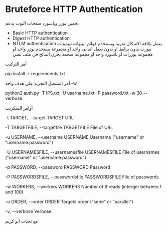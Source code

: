 # Bruteforce HTTP Authentication

تخمين يوزر وباسورد صفحات البوب
يدعم  

* Basic HTTP authentication
* Digest HTTP authentication
* NTLM authentication
يعمل بكافة الاشكال تقريبا ويستخدم قوائم ايبيهات دومينات  ببورت بدون برابط او بدون  يعمل اى بى واحد او مجموعة 
يستخدم يوزر واحد او مجموعة يوزرات او باسورد واحد او مجموعة ضخمة  يخزن النتائج فى ملف نصي


أمر التركيب 

pip install -r requirements.txt



أمر التشغيل
التجربة على هدف واحد
-w



python3 auth.py -T IPS.txt -U username.txt -P password.txt -w 30 --verbose



أوامر السكربت

 -t TARGET, --target TARGET
                        URL
                        
  -T TARGETFILE, --targetfile TARGETFILE
                        File of URL
                        
  -u USERNAME, --username USERNAME
                        Username ("username" or "username:password")
                        
  -U USERNAMESFILE, --usernamesfile USERNAMESFILE
                        File of usernames ("username" or "username:password")
                        
  -p PASSWORD, --password PASSWORD
                        Password
                        
  -P PASSWORDSFILE, --passwordsfile PASSWORDSFILE
                        File of passwords
                        
  -w WORKERS, --workers WORKERS
                        Number of threads (interger between 1 and 100)
                        
  -o ORDER, --order ORDER
                        Targets order ("serie" or "parallel")
                        
  -v, --verbose         Verbose

مع تحيات ابو كريم 

